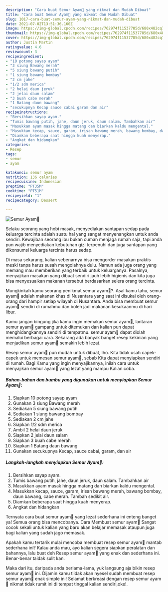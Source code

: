 ```yaml
---
description: "Cara buat Semur Ayam🍗 yang nikmat dan Mudah Dibuat"
title: "Cara buat Semur Ayam🍗 yang nikmat dan Mudah Dibuat"
slug: 1017-cara-buat-semur-ayam-yang-nikmat-dan-mudah-dibuat
date: 2021-07-02T13:51:36.160Z
image: https://img-global.cpcdn.com/recipes/762974f11537785d/680x482cq70/semur-ayam🍗-foto-resep-utama.jpg
thumbnail: https://img-global.cpcdn.com/recipes/762974f11537785d/680x482cq70/semur-ayam🍗-foto-resep-utama.jpg
cover: https://img-global.cpcdn.com/recipes/762974f11537785d/680x482cq70/semur-ayam🍗-foto-resep-utama.jpg
author: Justin Martin
ratingvalue: 4.6
reviewcount: 3
recipeingredient:
- "10 potong sayap ayam"
- "3 siung Bawang merah"
- "5 siung bawang putih"
- "1 siung bawang bombay"
- "2 cm jahe"
- "1/2 sdm merica"
- "2 helai daun jeruk"
- "2 jelai daun salam"
- "3 buah cabe merah"
- "1 Batang daun bawang"
- "secukupnya Kecap sauce cabai garam dan air"
recipeinstructions:
- "Bersihkan sayap ayam."
- "Tumis bawang putih, jahe, daun jeruk, daun salam. Tambahkan air"
- "Masukkan ayam masak hingga matang dan biarkan kaldu mengental."
- "Masukkan kecap, sauce, garam, irisan bawang merah, bawang bombay, daun bawang, cabe merah. Tambah sedikit air."
- "Diamkan beberapa saat hingga kuah menyerap."
- "Angkat dan hidangkan"
categories:
- Resep
tags:
- semur
- ayam

katakunci: semur ayam 
nutrition: 136 calories
recipecuisine: Indonesian
preptime: "PT35M"
cooktime: "PT51M"
recipeyield: "1"
recipecategory: Dessert

---
```



![Semur Ayam🍗](https://img-global.cpcdn.com/recipes/762974f11537785d/680x482cq70/semur-ayam🍗-foto-resep-utama.jpg)

Selaku seorang yang hobi masak, menyediakan santapan sedap pada keluarga tercinta adalah suatu hal yang sangat menyenangkan untuk anda sendiri. Kewajiban seorang ibu bukan cuman menjaga rumah saja, tapi anda pun wajib menyediakan kebutuhan gizi terpenuhi dan juga santapan yang dikonsumsi keluarga tercinta harus sedap.

Di masa  sekarang, kalian sebenarnya bisa mengorder masakan praktis meski tanpa harus susah mengolahnya dulu. Namun ada juga orang yang memang mau memberikan yang terbaik untuk keluarganya. Pasalnya, menyajikan masakan yang dibuat sendiri jauh lebih higienis dan kita juga bisa menyesuaikan makanan tersebut berdasarkan selera orang tercinta. 



Mungkinkah kamu seorang penikmat semur ayam🍗?. Asal kamu tahu, semur ayam🍗 adalah makanan khas di Nusantara yang saat ini disukai oleh orang-orang dari hampir setiap wilayah di Nusantara. Anda bisa membuat semur ayam🍗 sendiri di rumahmu dan boleh jadi makanan kesukaanmu di hari libur.

Kamu jangan bingung jika kamu ingin memakan semur ayam🍗, lantaran semur ayam🍗 gampang untuk ditemukan dan kalian pun dapat menghidangkannya sendiri di tempatmu. semur ayam🍗 dapat diolah memalui berbagai cara. Sekarang ada banyak banget resep kekinian yang menjadikan semur ayam🍗 semakin lebih lezat.

Resep semur ayam🍗 pun mudah untuk dibuat, lho. Kita tidak usah capek-capek untuk memesan semur ayam🍗, sebab Kita dapat menyiapkan sendiri di rumah. Bagi Kamu yang ingin menyajikannya, inilah cara untuk menyajikan semur ayam🍗 yang lezat yang mampu Kalian coba.

<!--inarticleads1-->

##### Bahan-bahan dan bumbu yang digunakan untuk menyiapkan Semur Ayam🍗:

1. Siapkan 10 potong sayap ayam
1. Gunakan 3 siung Bawang merah
1. Sediakan 5 siung bawang putih
1. Sediakan 1 siung bawang bombay
1. Sediakan 2 cm jahe
1. Siapkan 1/2 sdm merica
1. Ambil 2 helai daun jeruk
1. Siapkan 2 jelai daun salam
1. Siapkan 3 buah cabe merah
1. Siapkan 1 Batang daun bawang
1. Gunakan secukupnya Kecap, sauce cabai, garam, dan air




<!--inarticleads2-->

##### Langkah-langkah menyiapkan Semur Ayam🍗:

1. Bersihkan sayap ayam.
1. Tumis bawang putih, jahe, daun jeruk, daun salam. Tambahkan air
1. Masukkan ayam masak hingga matang dan biarkan kaldu mengental.
1. Masukkan kecap, sauce, garam, irisan bawang merah, bawang bombay, daun bawang, cabe merah. Tambah sedikit air.
1. Diamkan beberapa saat hingga kuah menyerap.
1. Angkat dan hidangkan




Ternyata cara buat semur ayam🍗 yang lezat sederhana ini enteng banget ya! Semua orang bisa mencobanya. Cara Membuat semur ayam🍗 Sangat cocok sekali untuk kalian yang baru akan belajar memasak ataupun juga bagi kalian yang sudah jago memasak.

Apakah kamu tertarik mulai mencoba membuat resep semur ayam🍗 mantab sederhana ini? Kalau anda mau, ayo kalian segera siapkan peralatan dan bahannya, lalu buat deh Resep semur ayam🍗 yang enak dan sederhana ini. Benar-benar taidak sulit kan. 

Maka dari itu, daripada anda berlama-lama, yuk langsung aja bikin resep semur ayam🍗 ini. Dijamin kamu tiidak akan nyesel sudah membuat resep semur ayam🍗 enak simple ini! Selamat berkreasi dengan resep semur ayam🍗 nikmat tidak rumit ini di tempat tinggal kalian sendiri,oke!.

